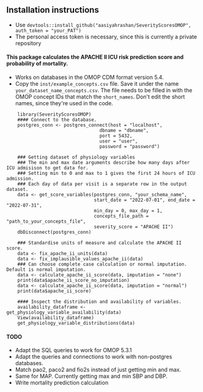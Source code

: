 ## Installation instructions
- Use `devtools::install_github("aasiyahrashan/SeverityScoresOMOP", auth_token = "your_PAT")`
- The personal access token is necessary, since this is currently a private repository

#### This package calculates the APACHE II ICU risk prediction score and probability of mortality.
- Works on databases in the OMOP CDM format version 5.4. 
- Copy the `inst/example_concepts.csv` file. Save it under the name `your_dataset_name_concepts.csv`. The file needs to be filled in with the OMOP concept IDs that match the `short_names`. Don't edit the short names, since they're used in the code.
````
    library(SeverityScoresOMOP)
    #### Connect to the database.
    postgres_conn <- postgres_connect(host = "localhost",
                                  dbname = "dbname",
                                  port = 5432,
                                  user = "user",
                                  password = "password")

    ### Getting dataset of physiology variables
    ### The min and max date arguments describe how many days after ICU admisison to get data for.
    ### Setting min to 0 and max to 1 gives the first 24 hours of ICU admission.
    ### Each day of data per visit is a separate row in the output dataset. 
    data <- get_score_variables(postgres_conn, "your_schema_name", 
                                start_date = "2022-07-01", end_date = "2022-07-31",
                                min_day = 0, max_day = 1, 
                                concepts_file_path = "path_to_your_concepts_file", 
                                severity_score = "APACHE II")
    dbDisconnect(postgres_conn)
    
    ### Standardise units of measure and calculate the APACHE II score.
    data <- fix_apache_ii_units(data)
    data <- fix_implausible_values_apache_ii(data)
    ### Can choose complete case calculation or normal imputation. Default is normal imputation.
    data <- calculate_apache_ii_score(data, imputation = "none")
    print(data$apache_ii_score_no_imputation)
    data <- calculate_apache_ii_score(data, imputation = "normal")
    print(data$apache_ii_score)
    
    #### Inspect the distribution and availability of variables.
    availability_dataframe <- get_physiology_variable_availability(data)
    View(availability_dataframe)
    get_physiology_variable_distributions(data)
````

#### TODO
- Adapt the SQL queries to work for OMOP 5.3.1
- Adapt the queries and connections to work with non-postgres databases. 
- Match pao2, paco2 and fio2s instead of just getting min and max.
- Same for MAP. Currently getting max and min SBP and DBP. 
- Write mortality prediction calculation
